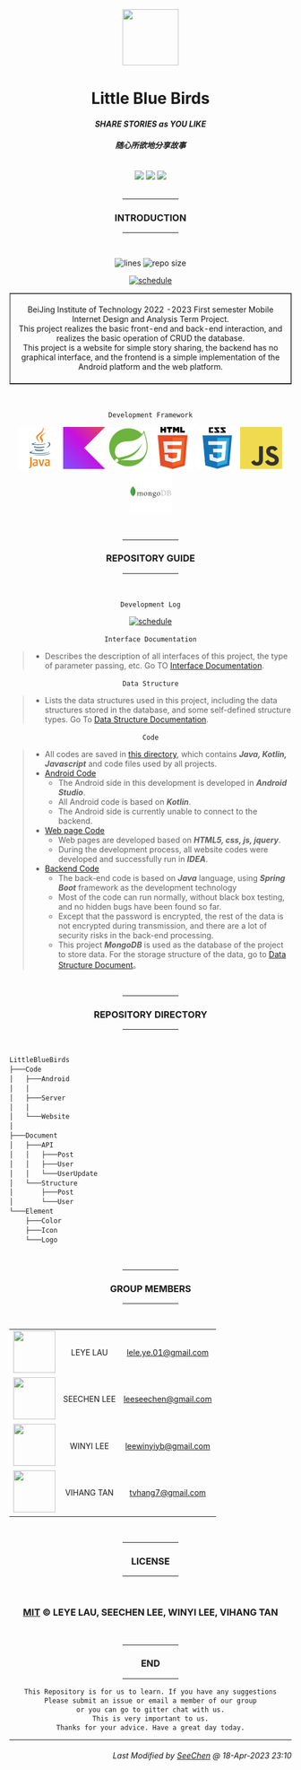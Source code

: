 <div align="center">
<img src = "https://raw.githubusercontent.com/Mobile-Internet-BIT-20/TermProject/main/Element/Logo/loading.png" width = "100px" height = "100px"/>

# **Little Blue Birds**

#### ***SHARE STORIES as YOU LIKE***
#### ***随心所欲地分享故事***

<br/>
<a href="https://github.com/Mobile-Internet-BIT-20/Little-Blue-Birds-MobileInternet/blob/main/LICENSE">
<img src="https://img.shields.io/github/license/Mobile-Internet-BIT-20/Little-Blue-Birds-MobileInternet?color=1AA260&label=LICENSE"/></a>
<a href="https://gitter.im/Mobile-Internet-BIT-20/TermProject" target="_blank"><img src = "https://img.shields.io/badge/CHAT-GITTER-FF5CF7?style=flat&logo=gitter"/></a>
<a href="https://github.com/Mobile-Internet-BIT-20/Little-Blue-Birds-MobileInternet/blob/main/README-zh.md"><img src = https://img.shields.io/badge/-中文-gray?style=social&logo=googletranslate /></a>
<br/><br/>


<hr width="20%"/>

### **INTRODUCTION**
<hr width="20%"/><br/>

![lines](https://img.shields.io/tokei/lines/github/Mobile-Internet-BIT-20/Little-Blue-Birds-MobileInternet?style=flat&label=Lines&color=gray)
![repo size](https://img.shields.io/github/repo-size/Mobile-Internet-BIT-20/Little-Blue-Birds-MobileInternet?style=flat&label=Size&color=gray)

[![schedule](https://img.shields.io/badge/-Project_Schedule-5D5D5D?style=flat&logo=googlecalendar)](https://github.com/Mobile-Internet-BIT-20/Little-Blue-Birds-MobileInternet/blob/main/Schedule.md)

<table border = 1>
    <tr align = "center">
        <td></br>
            BeiJing Institute of Technology 2022 -2023 First semester Mobile Internet Design and Analysis Term Project.</br>
            This project realizes the basic front-end and back-end interaction, and realizes the basic operation of CRUD the database.</br>
            This project is a website for simple story sharing, the backend has no graphical interface, and the frontend is a simple implementation of the Android platform and the web platform.</br>
        </br></td>
    </tr>
</table>

<br/>

`Development Framework`

<kbd><img src="https://raw.githubusercontent.com/github/explore/5b3600551e122a3277c2c5368af2ad5725ffa9a1/topics/java/java.png" width="75" height="75"/></kbd>
<kbd><img src="https://raw.githubusercontent.com/github/explore/4479d2a2c854198cb00160f8593519c14dc3b905/topics/kotlin/kotlin.png" width="75" height="75"/></kbd>
<kbd><img src="https://raw.githubusercontent.com/github/explore/80688e429a7d4ef2fca1e82350fe8e3517d3494d/topics/spring-boot/spring-boot.png" width="75" height="75"/></kbd>
<kbd><img src="https://raw.githubusercontent.com/github/explore/80688e429a7d4ef2fca1e82350fe8e3517d3494d/topics/html/html.png" width="75" height="75"/></kbd>
<kbd><img src="https://raw.githubusercontent.com/github/explore/80688e429a7d4ef2fca1e82350fe8e3517d3494d/topics/css/css.png" width="75" height="75"/></kbd>
<kbd><img src="https://raw.githubusercontent.com/github/explore/80688e429a7d4ef2fca1e82350fe8e3517d3494d/topics/javascript/javascript.png" width="75" height="75"/></kbd>
<kbd><img src="https://raw.githubusercontent.com/github/explore/80688e429a7d4ef2fca1e82350fe8e3517d3494d/topics/mongodb/mongodb.png" width="75" height="75"/></kbd>

<br/>
<hr width="20%"/>

### **REPOSITORY GUIDE**
<hr width="20%"/><br/>

`Development Log`

[![schedule](https://img.shields.io/badge/-Project_Schedule-5D5D5D?style=flat&logo=googlecalendar)](https://github.com/Mobile-Internet-BIT-20/Little-Blue-Birds-MobileInternet/blob/main/Schedule.md)

`Interface Documentation`

<div align="left">

> - Describes the description of all interfaces of this project, the type of parameter passing, etc. Go TO [Interface Documentation](https://github.com/Mobile-Internet-BIT-20/Little-Blue-Birds-MobileInternet/tree/main/Document/API).

</div>

`Data Structure`

<div align="left">

> - Lists the data structures used in this project, including the data structures stored in the database, and some self-defined structure types. Go To [Data Structure Documentation](https://github.com/Mobile-Internet-BIT-20/Little-Blue-Birds-MobileInternet/tree/main/Document/Structure).

</div>

`Code`

<div align="left">

> - All codes are saved in [this directory](https://github.com/Mobile-Internet-BIT-20/Little-Blue-Birds-MobileInternet/tree/main/Code), which contains ***Java, Kotlin, Javascript*** and code files used by all projects.
> - [Android Code](https://github.com/Mobile-Internet-BIT-20/Little-Blue-Birds-MobileInternet/tree/main/Code/Android)
>   - The Android side in this development is developed in ***Android Studio***.
>   - All Android code is based on ***Kotlin***.
>   - The Android side is currently unable to connect to the backend.
> - [Web page Code](https://github.com/Mobile-Internet-BIT-20/Little-Blue-Birds-MobileInternet/tree/main/Code/Website)
>   - Web pages are developed based on ***HTML5, css, js, jquery***.
>   - During the development process, all website codes were developed and successfully run in ***IDEA***.
> - [Backend Code](https://github.com/Mobile-Internet-BIT-20/Little-Blue-Birds-MobileInternet/tree/main/Code/Server)
>   - The back-end code is based on ***Java*** language, using ***Spring Boot*** framework as the development technology
>   - Most of the code can run normally, without black box testing, and no hidden bugs have been found so far.
>   - Except that the password is encrypted, the rest of the data is not encrypted during transmission, and there are a lot of security risks in the back-end processing.
>   - This project ***MongoDB*** is used as the database of the project to store data. For the storage structure of the data, go to [Data Structure Document](https://github.com/Mobile-Internet-BIT-20/Little-Blue-Birds-MobileInternet/tree/main/Document/Structure)。

</div>

<br/>
<hr width="20%"/>

### **REPOSITORY DIRECTORY**
<hr width="20%"/><br/>

<div align = "left">

``` txt
LittleBlueBirds
├───Code
│   ├───Android
│   │   
│   ├───Server
│   │
│   └───Website
│
├───Document
│   ├───API
│   │   ├───Post
│   │   ├───User
│   │   └───UserUpdate
│   └───Structure
│       ├───Post
│       └───User
└───Element
    ├───Color
    ├───Icon
    └───Logo
```
</div>

<br/>
<hr width="20%"/>

### **GROUP MEMBERS**
<hr width="20%"/><br/>

<table>
    <tr align = "center">
        <td><a href="https://github.com/Leosta0807"><kbd><img src="https://avatars.githubusercontent.com/u/93914414?v=4" width="75" height="75"/></kbd></a></td>
        <td>LEYE LAU</td>
        <td><a href="mailto:lele.ye.01@gmail.com">lele.ye.01@gmail.com</a></td>
    </tr>
    <tr align = "center">
        <td><a href="https://github.com/SeeChen/"><kbd><img src="https://avatars.githubusercontent.com/u/39422761?v=4" width="75" height="75"/></kbd></a></td>
        <td>SEECHEN LEE</td>
        <td><a href="mailto:leeseechen@gmail.com">leeseechen@gmail.com</a></td>
    </tr>
    <tr align = "center">
        <td><a href="https://github.com/CloudWY45/"><kbd><img src="https://avatars.githubusercontent.com/u/95856719?v=4" width="75" height="75"/></kbd></a></td>
        <td>WINYI LEE</td>
        <td><a href="mailto:leewinyiyb@gmail.com">leewinyiyb@gmail.com</a></td>
    </tr>
    <tr align = "center">
        <td><a href="https://github.com/tanvihang"><kbd><img src="https://avatars.githubusercontent.com/u/59675739?v=4" width="75" height="75"/></kbd></a></td>
        <td>VIHANG TAN</td>
        <td><a href="mailto:tvhang7@gmail.com">tvhang7@gmail.com</a></td>
    </tr>
</table>

<br/>

<hr width="20%"/>

### **LICENSE**
<hr width="20%"/><br/>

### [MIT](https://github.com/Mobile-Internet-BIT-20/Little-Blue-Birds-MobileInternet/blob/main/LICENSE) &copy; LEYE LAU, SEECHEN LEE, WINYI LEE, VIHANG TAN

<br/>
<hr width="20%"/>

### **END**
<hr width="20%"/>

```
This Repository is for us to learn. If you have any suggestions
Please submit an issue or email a member of our group
or you can go to gitter chat with us.
This is very important to us.
Thanks for your advice. Have a great day today.
```

</div>

---
<div align="right">

###### *Last Modified by [SeeChen](https://github.com/SeeChen/) @ 18-Apr-2023 23:10*
</div>